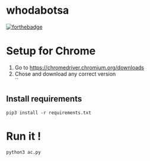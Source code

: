 # whodabotsa
[![forthebadge](https://upload.wikimedia.org/wikipedia/commons/f/f8/Python_logo_and_wordmark.svg)](https://python.org)

# Setup for Chrome

1. Go to https://chromedriver.chromium.org/downloads
2. Chose and download any correct version </br>
``
## Install requirements
```
pip3 install -r requirements.txt
```
# Run it !

```
python3 ac.py
```
